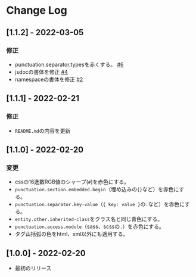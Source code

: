# Change Log

## [1.1.2] - 2022-03-05
### 修正
- punctuation.separator.typesを赤くする。 [#6](https://github.com/shiguruikai/monokai-kai/pull/6)
- jsdocの書体を修正 [#4](https://github.com/shiguruikai/monokai-kai/pull/4)
- namespaceの書体を修正 [#2](https://github.com/shiguruikai/monokai-kai/pull/2)

## [1.1.1] - 2022-02-21
### 修正
- `README.md`の内容を更新

## [1.1.0] - 2022-02-20
### 変更
- cssの16進数RGB値のシャープ(`#`)を赤色にする。
- `punctuation.section.embedded.begin`（埋め込みの`{}`など）を赤色にする。
- `punctuation.separator.key-value`（`{ key: value }`の`:`など）を赤色にする。
- `entity.other.inherited-class`をクラス名と同じ青色にする。
- `punctuation.access.module`（sass、scssの`.`）を赤色にする。
- タグ山括弧の色をhtml、xml以外にも適用する。

## [1.0.0] - 2022-02-20
- 最初のリリース
